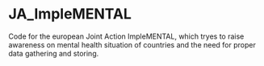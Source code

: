 # JA_ImpleMENTAL
Code for the european Joint Action ImpleMENTAL, which tryes to raise awareness on mental health situation of countries and the need for proper data gathering and storing.

